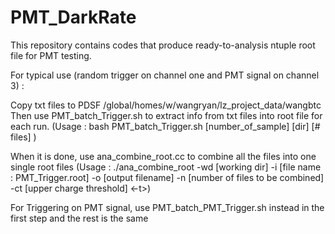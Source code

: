 # PMT_DarkRate


This repository contains codes that produce ready-to-analysis ntuple root file for PMT testing.

For typical use (random trigger on channel one and PMT signal on channel 3) :

  Copy txt files to PDSF /global/homes/w/wangryan/lz_project_data/wangbtc
  Then use PMT_batch_Trigger.sh to extract info from txt files into root file for each run.
  (Usage :  bash PMT_batch_Trigger.sh [number_of_sample] [dir] [# files] <starting index>)
  
  When it is done, use ana_combine_root.cc to combine all the files into one single root files
  (Usage : ./ana_combine_root -wd [working dir] -i [file name : PMT_Trigger.root] -o [output filename] -n [number of files to be combined] -ct [upper charge threshold] <-t>)


For Triggering on PMT signal, use PMT_batch_PMT_Trigger.sh instead in the first step and the rest is the same
